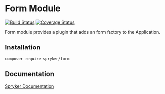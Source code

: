 # Form Module
[![Build Status](https://travis-ci.org/spryker/form.svg)](https://travis-ci.org/spryker/form)
[![Coverage Status](https://coveralls.io/repos/github/spryker/form/badge.svg)](https://coveralls.io/github/spryker/form)

Form module provides a plugin that adds an form factory to the Application.

## Installation

```
composer require spryker/form
```

## Documentation

[Spryker Documentation](https://academy.spryker.com/developing_with_spryker/module_guide/modules.html)
